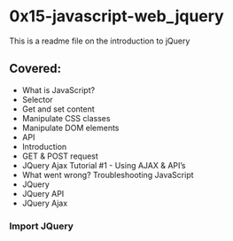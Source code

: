 # 0x15-javascript-web_jquery
This is a readme file on the introduction to jQuery
## Covered:
- What is JavaScript?
- Selector
- Get and set content
- Manipulate CSS classes
- Manipulate DOM elements
- API
- Introduction
- GET & POST request
- JQuery Ajax Tutorial #1 - Using AJAX & API’s
- What went wrong? Troubleshooting JavaScript
- JQuery
- JQuery API
- JQuery Ajax

### Import JQuery
<head>
    <script src="https://code.jquery.com/jquery-3.2.1.min.js"></script>
</head>
